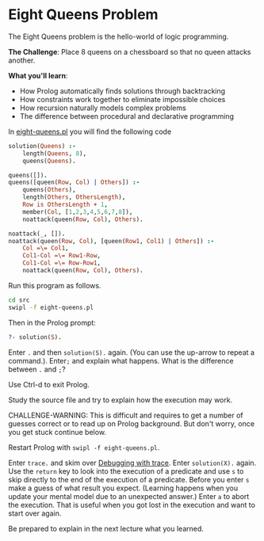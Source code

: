 # Eight Queens Problem

The Eight Queens problem is the hello-world of logic programming.

**The Challenge**: Place 8 queens on a chessboard so that no queen attacks another.

**What you'll learn**:
- How Prolog automatically finds solutions through backtracking
- How constraints work together to eliminate impossible choices
- How recursion naturally models complex problems
- The difference between procedural and declarative programming

In [eight-queens.pl](src/eight-queens.pl) you will find the following code

```prolog
solution(Queens) :- 
    length(Queens, 8),
    queens(Queens).

queens([]).
queens([queen(Row, Col) | Others]) :- 
    queens(Others),
    length(Others, OthersLength),
    Row is OthersLength + 1,
    member(Col, [1,2,3,4,5,6,7,8]),
    noattack(queen(Row, Col), Others).

noattack(_, []).
noattack(queen(Row, Col), [queen(Row1, Col1) | Others]) :-
    Col =\= Col1,                    
    Col1-Col =\= Row1-Row,           
    Col1-Col =\= Row-Row1,
    noattack(queen(Row, Col), Others).
```

Run this program as follows.
```bash
cd src
swipl -f eight-queens.pl
```
Then in the Prolog prompt:
```prolog
?- solution(S).
```

Enter `.` and then `solution(S).` again. (You can use the up-arrow to repeat a command.). Enter`;` and explain what happens. What is the difference between `.` and `;`?

Use Ctrl-d to exit Prolog.

Study the source file and try to explain how the execution may work. 

CHALLENGE-WARNING: This is difficult and requires to get a number of guesses correct or to read up on Prolog background. But don't worry, once you get stuck continue below.

Restart Prolog with `swipl -f eight-queens.pl`.

Enter `trace.` and skim over [Debugging with trace](trace.pdf). Enter `solution(X).` again. Use the `return` key to look into the execution of a predicate and use `s` to skip directly to the end of the execution of a predicate. Before you enter `s` make a guess of what result you expect. (Learning happens when you update your mental model due to an unexpected answer.) Enter `a` to abort the execution. That is useful when you got lost in the execution and want to start over again.

Be prepared to explain in the next lecture what you learned.

